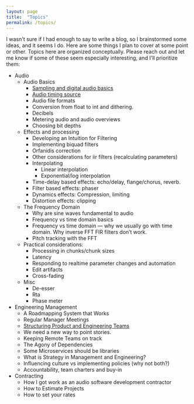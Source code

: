 ```yaml
---
layout: page
title:  "Topics"
permalink: /topics/
---
```


I wasn't sure if I had enough to say to write a blog, so I brainstormed some ideas, and it seems I do. Here are some things I plan to cover at some point or other. Topics here are organized conceptually. Please reach out and let me know if some of these seem especially interesting, and I'll prioritize them:

* Audio
	* Audio Basics
		* [Sampling and digital audio basics](/audio/2024/10/23/digital-audio-basics-sampling-analog-and-digital-conversion.html)
		* [Audio timing source](/audio/2024/10/23/audio-clocking-and-audio-video-synchronization.html)
		* Audio file formats
		* Conversion from float to int and dithering.
		* Decibels
		* Metering audio and audio overviews
		* Choosing bit depths
	* Effects and processing
		* Developing an Intuition for Filtering
		* Implementing biquad filters
		* Orfanidis correction
		* Other considerations for iir filters (recalculating parameters)
		* Interpolating
			* Linear interpolation
			* Exponential/log interpolation
		* Time-delay based effects: echo/delay, flange/chorus, reverb.
		* Filter based effects: phaser
		* Dynamics effects: Compression, limiting
		* Distortion effects: clipping
	* The Frequency Domain
		* Why are sine waves fundamental to audio
		* Frequency vs time domain basics
		* Frequency vs time domain — why we usually go with time domain. Why inverse FFT FIR filters don’t work.
		* Pitch tracking with the FFT
	* Practical considerations:
		* Processing in chunks/chunk sizes
		* Latency
		* Responding to realtime parameter changes and automation
		* Edit artifacts
		* Cross-fading
	* Misc
		* De-esser
		* Rta
		* Phase meter
* Engineering Management
	* A Roadmapping System that Works
	* Regular Manager Meetings
	* [Structuring Product and Engineering Teams](/management/2024/10/23/structuring-product-engineering-teams.html)
	* We need a new way to point stories.
	* Keeping Remote Teams on track
	* The Agony of Dependencies
	* Some Microservices should be libraries
	* What is Strategy in Management and Engineering?
	* Influencing culture vs implementing policies (why not both?)
	* Accountability, team charters and buy-in
* Contracting
	* How I got work as an audio software development contractor
	* How to Estimate Projects
	* How to set your rates
